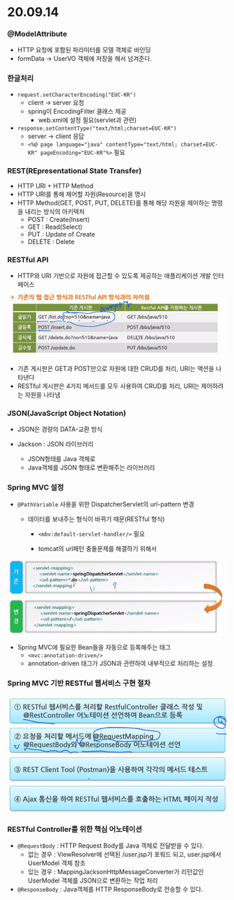 # 20.09.14

### @ModelAttribute

- HTTP 요청에 포함된 파라미터를 모델 객체로 바인딩
- formData -> UserVO 객체에 저장을 해서 넘겨준다.



### 한글처리

- `request.setCharacterEncoding("EUC-KR")`
  - client -> server 요청
  - spring이 EncodingFilter 클래스 제공
    - web.xml에 설정 필요(servlet과 관련)
- `response.setContentType("text/html;charset=EUC-KR")`
  - server -> client 응답
  - `<%@ page language="java" contentType="text/html; charset=EUC-KR"
        pageEncoding="EUC-KR"%>` 필요



### REST(REpresentational State Transfer)

- HTTP URI + HTTP Method
- HTTP URI를 통해 제어할 자원(Resource)을 명시
- HTTP Method(GET, POST, PUT, DELETE)를 통해 해당 자원을 제어하는 명령을 내리는 방식의 아키텍처
  - POST : Create(Insert)
  - GET : Read(Select)
  - PUT : Update of Create
  - DELETE : Delete



### RESTful API

- HTTP와 URI 기반으로 자원에 접근할 수 있도록 제공하는 애플리케이션 개발 인터페이스

![image-20200914114143616](image-20200914114143616.png)

- 기존 게시판은 GET과 POST만으로 자원에 대한 CRUD를 처리, URI는 액션을 나타낸다
- RESTful 게시판은 4가지 메서드를 모두 사용하여 CRUD를 처리, URI는 제어하려는 자원을 나타냄



### JSON(JavaScript Object Notation)

- JSON은 경량의 DATA-교환 방식

- Jackson : JSON 라이브러리
  - JSON형태를 Java 객체로
  - Java객체를 JSON 형태로 변환해주는 라이브러리



### Spring MVC 설정

- `@PathVariable` 사용을 위한 DispatcherServlet의 url-pattern 변경

  - 데이터를 보내주는 형식이 바뀌기 때문(RESTful 형식)

    -  `<mbv:default-servlet-handler/>` 필요

    - tomcat의 url패턴 충돌문제를 해결하기 위해서

![image-20200914130850782](image-20200914130850782.png)

- Spring MVC에 필요한 Bean들을 자동으로 등록해주는 태그
  - `<mvc:annotation-driven/>`
  - annotation-driven 태그가 JSON과 관련하여 내부적으로 처리하는 설정



### Spring MVC 기반 RESTful 웹서비스 구현 절차

![image-20200914133320407](image-20200914133320407.png)



### RESTful Controller를 위한 핵심 어노테이션

- `@RequestBody` : HTTP Request Body를 Java 객체로 전달받을 수 있다.
  - 없는 경우 : ViewResolver에 선택된 /user.jsp가 포워드 되고, user.jsp에서 UserModel 객체 참조
  - 있는 경우 : MappingJacksonHttpMessageConverter가 리턴값인 UserModel 객체를 JSON으로 변환하는 작업 처리
- `@ResponseBody` : Java객체를 HTTP ResponseBody로 전송할 수 있다.